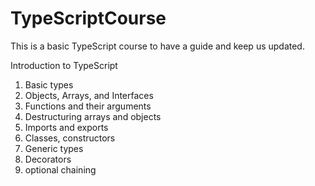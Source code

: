# TypeScriptCourse
This is a basic TypeScript course to have a guide and keep us updated.

Introduction to TypeScript

1. Basic types
2. Objects, Arrays, and Interfaces
3. Functions and their arguments
4. Destructuring arrays and objects
5. Imports and exports
6. Classes, constructors
7. Generic types
8. Decorators
9. optional chaining
